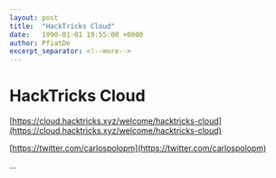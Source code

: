 ```yaml
---
layout: post
title:  "HackTricks Cloud"
date:   1990-01-01 19:55:00 +0000
author: PfiatDe
excerpt_separator: <!--more-->
---
```


# HackTricks Cloud

[https://cloud.hacktricks.xyz/welcome/hacktricks-cloud](https://cloud.hacktricks.xyz/welcome/hacktricks-cloud)

[https://twitter.com/carlospolopm](https://twitter.com/carlospolopm)

...
<!--more-->
